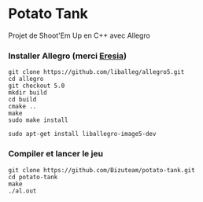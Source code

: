 # Potato Tank
Projet de Shoot'Em Up en C++ avec Allegro

### Installer Allegro (merci [Eresia](https://www.github.com/Eresia "Github de Eresia"))
```
git clone https://github.com/liballeg/allegro5.git
cd allegro
git checkout 5.0
mkdir build
cd build
cmake ..
make
sudo make install

sudo apt-get install liballegro-image5-dev
```

### Compiler et lancer le jeu
```
git clone https://github.com/Bizuteam/potato-tank.git
cd potato-tank
make
./al.out
```
